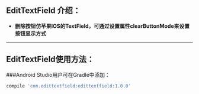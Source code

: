## EditTextField 介绍：
- **删除按钮仿苹果IOS的TextField，可通过设置属性clearButtonMode来设置按钮显示方式**


***


## EditTextField使用方法：

###Android Studio用户可在Gradle中添加：
```groovy
compile 'com.edittextfield:edittextfield:1.0.0'
```

